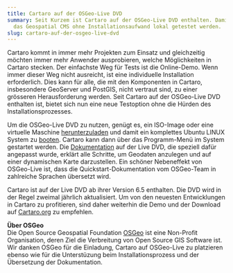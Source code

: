 ```yaml
---
title: Cartaro auf der OSGeo-Live DVD
summary: Seit Kurzem ist Cartaro auf der OSGeo-Live DVD enthalten. Damit kann
  das Geospatial CMS ohne Installationsaufwand lokal getestet werden.
slug: cartaro-auf-der-osgeo-live-dvd
---
```

Cartaro kommt in immer mehr Projekten zum Einsatz und gleichzeitig möchten immer mehr Anwender ausprobieren, welche Möglichkeiten in Cartaro stecken. Der einfachste Weg für Tests ist die Online-Demo. Wenn immer dieser Weg nicht ausreicht, ist eine individuelle Installation erforderlich. Dies kann für alle, die mit den Komponenten in Cartaro, insbesondere GeoServer und PostGIS, nicht vertraut sind, zu einer grösseren Herausforderung werden. Seit Cartaro auf der OSGeo-Live DVD enthalten ist, bietet sich nun eine neue Testoption ohne die Hürden des Installationsprozesses.

Um die OSGeo-Live DVD zu nutzen, genügt es, ein ISO-Image oder eine virtuelle Maschine [herunterzuladen](http://live.osgeo.org/en/download.html) und damit ein komplettes Ubuntu LINUX System zu [booten](http://live.osgeo.org/en/quickstart/osgeolive_quickstart.html). Cartaro kann dann über das Programm-Menü im System gestartet werden. Die [Dokumentation](http://live.osgeo.org/en/quickstart/cartaro_quickstart.html) auf der Live DVD, die speziell dafür angepasst wurde, erklärt alle Schritte, um Geodaten anzulegen und auf einer dynamischen Karte darzustellen. Ein schöner Nebeneffekt von OSGeo-Live ist, dass die Quickstart-Dokumentation vom OSGeo-Team in zahlreiche Sprachen übersetzt wird.

Cartaro ist auf der Live DVD ab ihrer Version 6.5 enthalten. Die DVD wird in der Regel zweimal jährlich aktualisiert. Um von den neuesten Entwicklungen in Cartaro zu profitieren, sind daher weiterhin die Demo und der Download auf [Cartaro.org](http://cartaro.org) zu empfehlen.

**Über OSGeo**  
Die Open Source Geospatial Foundation [OSGeo](https://www.osgeo.org/) ist eine Non-Profit Organisation, deren Ziel die Verbreitung von Open Source GIS Software ist. Wir danken OSGeo für die Einladung, Cartaro auf OSGeo-Live zu platzieren ebenso wie für die Unterstüzung beim Installationsprozess und der Übersetzung der Dokumentation.